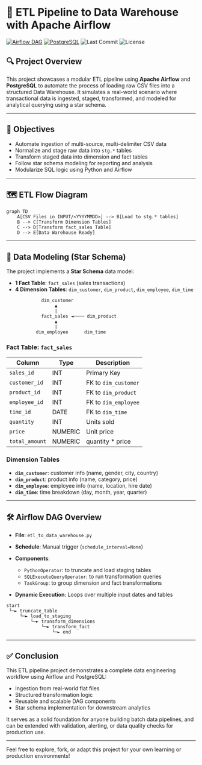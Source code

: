 # 🚀 ETL Pipeline to Data Warehouse with Apache Airflow

[![Airflow DAG](https://img.shields.io/badge/Airflow-DAG-blue?logo=apache-airflow)](https://airflow.apache.org/)
[![PostgreSQL](https://img.shields.io/badge/PostgreSQL-Data--Warehouse-blue?logo=postgresql)](https://www.postgresql.org/)
![Last Commit](https://img.shields.io/github/last-commit/zareee12/ETL-Pipeline-to-Data-Warehouse-with-Apache-Airflow?style=flat-square)
![License](https://img.shields.io/github/license/zareee12/ETL-Pipeline-to-Data-Warehouse-with-Apache-Airflow?style=flat-square)

## 🔍 Project Overview

This project showcases a modular ETL pipeline using **Apache Airflow** and **PostgreSQL** to automate the process of loading raw CSV files into a structured Data Warehouse. It simulates a real-world scenario where transactional data is ingested, staged, transformed, and modeled for analytical querying using a star schema.

---

## 🎯 Objectives

* Automate ingestion of multi-source, multi-delimiter CSV data
* Normalize and stage raw data into `stg.*` tables
* Transform staged data into dimension and fact tables
* Follow star schema modeling for reporting and analysis
* Modularize SQL logic using Python and Airflow

---

## 🗺️ ETL Flow Diagram

```mermaid
graph TD
    A[CSV Files in INPUT/<YYYYMMDD>] --> B[Load to stg.* tables]
    B --> C[Transform Dimension Tables]
    C --> D[Transform fact_sales Table]
    D --> E[Data Warehouse Ready]
```

---

## 🧩 Data Modeling (Star Schema)

The project implements a **Star Schema** data model:

* **1 Fact Table**: `fact_sales` (sales transactions)
* **4 Dimension Tables**: `dim_customer`, `dim_product`, `dim_employee`, `dim_time`

```plaintext
             dim_customer
                  ▲
                  |
             fact_sales ◄──── dim_product
                  ▲
                  |
           dim_employee      dim_time
```

### Fact Table: `fact_sales`

| Column         | Type    | Description          |
| -------------- | ------- | -------------------- |
| `sales_id`     | INT     | Primary Key          |
| `customer_id`  | INT     | FK to `dim_customer` |
| `product_id`   | INT     | FK to `dim_product`  |
| `employee_id`  | INT     | FK to `dim_employee` |
| `time_id`      | DATE    | FK to `dim_time`     |
| `quantity`     | INT     | Units sold           |
| `price`        | NUMERIC | Unit price           |
| `total_amount` | NUMERIC | quantity \* price    |

### Dimension Tables

* **`dim_customer`**: customer info (name, gender, city, country)
* **`dim_product`**: product info (name, category, price)
* **`dim_employee`**: employee info (name, location, hire date)
* **`dim_time`**: time breakdown (day, month, year, quarter)

---

## 🛠️ Airflow DAG Overview

* **File**: `etl_to_data_warehouse.py`
* **Schedule**: Manual trigger (`schedule_interval=None`)
* **Components**:

  * `PythonOperator`: to truncate and load staging tables
  * `SQLExecuteQueryOperator`: to run transformation queries
  * `TaskGroup`: to group dimension and fact transformations
* **Dynamic Execution**: Loops over multiple input dates and tables

```plaintext
start
 └─► truncate_table
     └─► load_to_staging
         └─► transform_dimensions
             └─► transform_fact
                 └─► end
```

---

## ✅ Conclusion

This ETL pipeline project demonstrates a complete data engineering workflow using Airflow and PostgreSQL:

* Ingestion from real-world flat files
* Structured transformation logic
* Reusable and scalable DAG components
* Star schema implementation for downstream analytics

It serves as a solid foundation for anyone building batch data pipelines, and can be extended with validation, alerting, or data quality checks for production use.

---

Feel free to explore, fork, or adapt this project for your own learning or production environments!
